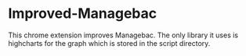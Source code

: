 # Improved-Managebac
This chrome extension improves Managebac. The only library it uses is highcharts for the graph which is stored in the script directory.
